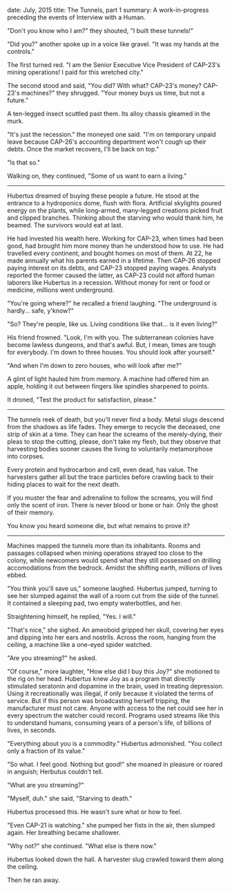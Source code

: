 date: July, 2015
title: The Tunnels, part 1
summary: A work-in-progress preceding the events of Interview with a Human.

"Don't you know who I am?" they shouted, "I built these tunnels!"

"Did you?" another spoke up in a voice like gravel. "It was my hands at the controls."

The first turned red. "I am the Senior Executive Vice President of CAP-23's mining operations! I paid for this wretched city."

The second stood and said, "You did? With what? CAP-23's money? CAP-23's machines?" they shrugged. "Your money buys us time, but not a future."

A ten-legged insect scuttled past them. Its alloy chassis gleamed in the murk.

"It's just the recession." the moneyed one said. "I'm on temporary unpaid leave because CAP-26's accounting department won't cough up their debts. Once the market recovers, I'll be back on top."

"Is that so."

Walking on, they continued, "Some of us want to earn a living."

-----

Hubertus dreamed of buying these people a future. He stood at the entrance to a hydroponics dome, flush with flora. Artificial skylights poured energy on the plants, while long-armed, many-legged creations picked fruit and clipped branches. Thinking about the starving who would thank him, he beamed. The survivors would eat at last.

He had invested his wealth here. Working for CAP-23, when times had been good, had brought him more money than he understood how to use. He had travelled every continent, and bought homes on most of them. At 22, he made annually what his parents earned in a lifetime. Then CAP-26 stopped paying interest on its debts, and CAP-23 stopped paying wages. Analysts reported the former caused the latter, as CAP-23 could not afford human laborers like Hubertus in a recession. Without money for rent or food or medicine, millions went underground.

"You're going where?" he recalled a friend laughing. "The underground is hardly... safe, y'know?"

"So? They're people, like us. Living conditions like that... is it even living?"

His friend frowned. "Look, I'm with you. The subterranean colonies have become lawless dungeons, and that's awful. But, I mean, times are tough for everybody. I'm down to three houses. You should look after yourself."

"And when I'm down to zero houses, who will look after me?"

A glint of light hauled him from memory. A machine had offered him an apple, holding it out between fingers like spindles sharpened to points. 

It droned, "Test the product for satisfaction, please."

-----

The tunnels reek of death, but you'll never find a body. Metal slugs descend from the shadows as life fades. They emerge to recycle the deceased, one strip of skin at a time. They can hear the screams of the merely-dying, their pleas to stop the cutting, please, don't take my flesh, but they observe that harvesting bodies sooner causes the living to voluntarily metamorphose into corpses.

Every protein and hydrocarbon and cell, even dead, has value. The harvesters gather all but the trace particles before crawling back to their hiding places to wait for the next death. 

If you muster the fear and adrenaline to follow the screams, you will find only the scent of iron. There is never blood or bone or hair. Only the ghost of their memory.

You know you heard someone die, but what remains to prove it?

-----

Machines mapped the tunnels more than its inhabitants. Rooms and passages collapsed when mining operations strayed too close to the colony, while newcomers would spend what they still possessed on drilling accomodations from the bedrock. Amidst the shifting earth, millions of lives ebbed.

"You think you'll save us," someone laughed. Hubertus jumped, turning to see her slumped against the wall of a room cut from the side of the tunnel. It contained a sleeping pad, two empty waterbottles, and her.

Straightening himself, he replied, "Yes. I will."

"That's nice," she sighed. An ameoboid gripped her skull, covering her eyes and dipping into her ears and nostrils. Across the room, hanging from the ceiling, a machine like a one-eyed spider watched.

"Are you streaming?" he asked.

"Of course," more laughter, "How else did I buy this Joy?" she motioned to the rig on her head. Hubertus knew Joy as a program that directly stimulated seratonin and dopamine in the brain, used in treating depression. Using it recreationally was illegal, if only because it violated the terms of service. But if this person was broadcasting herself tripping, the manufacturer must not care. Anyone with access to the net could see her in every spectrum the watcher could record. Programs used streams like this to understand humans, consuming years of a person's life, of billions of lives, in seconds.

"Everything about you is a commodity." Hubertus admonished. "You collect only a fraction of its value."

"So what. I feel good. Nothing but good!" she moaned in pleasure or roared in anguish; Herbutus couldn't tell.

"What are you streaming?"

"Myself, duh." she said, "Starving to death."

Hubertus processed this. He wasn't sure what or how to feel.

"Even CAP-21 is watching." she pumped her fists in the air, then slumped again. Her breathing became shallower.

"Why not?" she continued. "What else is there now."

Hubertus looked down the hall. A harvester slug crawled toward them along the ceiling.

Then he ran away.
